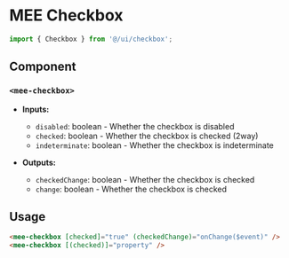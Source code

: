 # MEE Checkbox

```typescript
import { Checkbox } from '@/ui/checkbox';
```

## Component

### `<mee-checkbox>`

- **Inputs:**

  - `disabled`: boolean - Whether the checkbox is disabled
  - `checked`: boolean - Whether the checkbox is checked (2way)
  - `indeterminate`: boolean - Whether the checkbox is indeterminate

- **Outputs:**

  - `checkedChange`: boolean - Whether the checkbox is checked
  - `change`: boolean - Whether the checkbox is checked

## Usage

```html
<mee-checkbox [checked]="true" (checkedChange)="onChange($event)" />
<mee-checkbox [(checked)]="property" />
```
